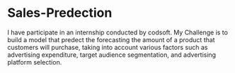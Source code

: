 # Sales-Predection

I have participate in an internship conducted by codsoft. My Challenge is to build a model that predect the forecasting the amount of a product that customers will purchase, taking into account various factors such as advertising expenditure, target audience segmentation, and advertising platform selection.
